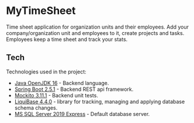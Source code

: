 # MyTimeSheet
Time sheet application for organization units and their employees. 
Add your company/organization unit and employees to it, create projects and tasks. Employees keep a time sheet and track your stats.

## Tech

Technologies used in the project:

- [Java OpenJDK 16](https://jdk.java.net/16/) - Backend language.
- [Spring Boot 2.5.1](https://spring.io/projects/spring-boot) - Backend REST api framework.
- [Mockito 3.11.1](https://site.mockito.org/) - Backend unit tests.
- [LiquiBase 4.4.0](https://www.liquibase.org/) - library for tracking, managing and applying database schema changes.
- [MS SQL Server 2019 Express](https://www.microsoft.com/en-us/download/details.aspx?id=101064) - Default database server.
